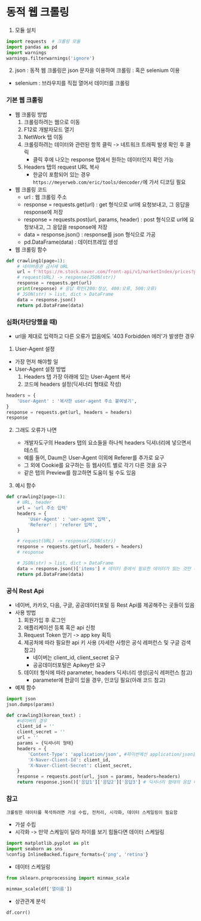 # 동적 웹 크롤링

1. 모듈 설치
```python
import requests  # 크롤링 모듈
import pandas as pd
import warnings
warnings.filterwarnings('ignore')
```

2. json
 : 동적 웹 크롤링은 json 문자을 이용하여 크롤링
 : 혹은 selenium 이용
 * selenium : 브라우지를 직접 열어서 데이터를 크롤링

### 기본 웹 크롤링
* 웹 크롤링 방법
    1. 크롤링하려는 웹으로 이동
    2. F12로 개발자모드 열기
    3. NetWork 탭 이동
    4. 크롤링하려는 데이터와 관련된 항목 클릭 -> 네트워크 트래픽 발생 확인 후 클릭
        * 클릭 후에 나오는 response 탭에서 원하는 데이터인지 확인 가능
    5. Headers 탭의 request URL 복사
        * 한글이 포함되어 있는 경우 `https://meyerweb.com/eric/tools/dencoder/`에 가서 디코딩 필요
* 웹 크롤링 코드
    * url : 웹 크롤링 주소
    * response = requests.get(url) : get 형식으로 url에 요청보내고, 그 응답을 response에 저장
    * response = requests.post(url, params, header) : post 형식으로 url에 요청보내고, 그 응답을 response에 저장
    * data = response.json() : response를 json 형식으로 가공
    * pd.DataFrame(data) : 데이터프레임 생성
* 웹 크롤링 함수
```python
def crawling1(page=1): 
    # 네이버증권 금시세 URL 
    url = f'https://m.stock.naver.com/front-api/v1/marketIndex/prices?page={page}&category=energy&reutersCode=CLcv1'
    # request(URL) -> response(JSON(str)) 
    response = requests.get(url)
    print(response) # 응답 확인(200:정상, 400:오류, 500:오류)
    # JSON(str) > list, dict > DataFrame
    data = response.json()
    return pd.DataFrame(data)
```

### 심화(차단당했을 때)
* url을 제대로 입력하고 다른 오류가 없음에도 '403 Forbidden 에러'가 발생한 경우

1. User-Agent 설정
* 가장 먼저 해야할 일
* User-Agent 설정 방법
    1. Headers 탭 가장 아래에 있는 User-Agent 복사
    2. 코드에 headers 설정(딕셔너리 형태로 작성)
```python
headers = {
    'User-Agent' : '복사한 user-agent 주소 붙여넣기',
}
response = requests.get(url, headers = headers)
response
```

2. 그래도 오류가 나면
    * 개발자도구의 Headers 탭의 요소들을 하나씩 headers 딕셔너리에 넣으면서 테스트
    * 예를 들어, Daum은 User-Agent 이외에 Referer를 추가로 요구
    * 그 외에 Cookie를 요구하는 등 웹사이트 별로 각기 다른 것을 요구
    * 같은 탭의 Preview를 참고하면 도움이 될 수도 있음

3. 예시 함수
```python
def crawling2(page=1): 
    # URL, header
    url = 'url 주소 입력'
    headers = {
        'User-Agent' : 'uer-agent 입력',
        'Referer' : 'referer 입력',
    }

    # request(URL) -> response(JSON(str)) 
    response = requests.get(url, headers = headers)
    # response

    # JSON(str) > list, dict > DataFrame
    data = response.json()['items'] # 데이터 중에서 필요한 데이터가 있는 것만 추출
    return pd.DataFrame(data)
```


### 공식 Rest Api
* 네이버, 카카오, 다음, 구글, 공공데이터포털 등 Rest Api를 제공해주는 곳들이 있음
* 사용 방법
    1. 회원가입 후 로그인
    2. 애플리케이션 등록 혹은 api 신청
    3. Request Token 얻기 -> app key 획득
    4. 제공처에 따라 필요한 api 키 사용 (자세한 사항은 공식 레퍼런스 및 구글 검색 참고)
        * 네이버는 client_id, client_secret 요구
        * 공공데이터포털은 Apikey만 요구
    5. 데이터 형식에 따라 parameter, headers 딕셔너리 생성(공식 레퍼런스 참고)
        * parameter에 한글이 있을 경우, 인코딩 필요(아래 코드 참고)
* 예제 함수
```python
import json
json.dumps(params)
```
```python
def crawling3(korean_text) : 
    #네이버의 경우
    client_id = ''
    client_secret = ''
    url = ''
    params = {딕셔너리 형태}
    headers = {
        'Content-Type': 'application/json', #파이썬에선 application/json을 사용
        'X-Naver-Client-Id': client_id,
        'X-Naver-Client-Secret': client_secret,
    }
    response = requests.post(url, json = params, headers=headers)
    return response.json()['응답1']['응답2']['응답3'] # 딕셔너리 형태의 응답 내부의 내부의 내부의 데이터 추출
```


### 참고
`크롤링한 데이터를 북석하려면 가설 수립, 전처리, 시각화, 데이터 스케일링이 필요함`
* 가설 수립
* 시각화 -> 만약 스케일이 달라 차이를 보기 힘들다면 데이터 스케일링
```python
import matplotlib.pyplot as plt 
import seaborn as sns
%config InlineBacked.figure_formats={'png', 'retina'}
```
* 데이터 스케일링 
```python
from sklearn.preprocessing import minmax_scale

minmax_scale(df['열이름'])
```
* 상관관계 분석
```python
df.corr()
```
